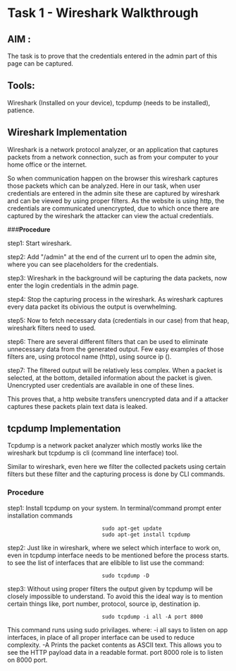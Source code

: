 # Task 1 - Wireshark Walkthrough    
  


## **AIM :**
  The task is to prove that the credentials entered in the admin part of this page can be captured.
  
## **Tools:**
  Wireshark (Installed on your device), tcpdump (needs to be installed), patience.
  
## **Wireshark Implementation**

Wireshark is a network protocol analyzer, or an application that captures packets from a network connection, such as from your computer to your home office or the internet.
  
So when communication happen on the browser this wireshark captures those packets which can be analyzed.
Here in our task, when user credentials are entered in the admin site these are captured by wireshark and can be viewed by using proper filters.
As the website is using http, the credentials are communicated unencrypted, due to which once there are captured by the wireshark the attacker can view the actual credentials.

###**Procedure**

 step1: Start wireshark. 
 
 step2: Add "/admin" at the end of the current url to open the admin site, where you can see placeholders for the credentials.
 
 step3: Wireshark in the background will be capturing the data packets, now enter the login credentials in the admin page.
 
 step4: Stop the capturing process in the wireshark. As wireshark captures every data packet its obivious the output is overwhelming.
 
 step5: Now to fetch necessary data (credentials in our case) from that heap, wireshark filters need to used.
 
 step6: There are several different filters that can be used to eliminate unnecessary data from the generated output. Few easy examples of those filters are, using protocol name (http), using source ip ().
 
 step7: The filtered output will be relatively less complex. When a packet is selected, at the bottom, detailed information about the packet is given. Unencrypted user credentials are available in one of these lines.
  
  This proves that, a http website transfers unencrypted data and if a attacker captures these packets plain text data is leaked.
  
  
  
  
## **tcpdump Implementation**

  Tcpdump is a network packet analyzer which mostly works like the wireshark but tcpdump is cli (command line interface) tool.
  
  Similar to wireshark, even here we filter the collected packets using certain filters but these filter and the capturing process is done by CLI commands.
  
  
### **Procedure**

  step1: Install tcpdump on your system. In terminal/command prompt enter installation commands 
  
                                  sudo apt-get update
                                  sudo apt-get install tcpdump
  
  step2: Just like in wireshark, where we select which interface to work on, even in tcpdump interface needs to be mentioned before the process starts.
  to see the list of interfaces that are elibible to list use the command:
  
                                  sudo tcpdump -D
                                  
  step3: Without using proper filters the output given by tcpdump will be closely impossible to understand. To avoid this the ideal way is to mention certain things like, port number, protocol, source ip, destination ip. 
                              
                                  sudo tcpdump -i all -A port 8000
                                  
  This command runs using sudo privilages. where:
                                                -i all says to listen on app interfaces, in place of all proper interface can be used to reduce complexity.
                                                -A Prints the packet contents as ASCII text. This allows you to see the HTTP payload data in a readable format.
                                                port 8000 role is to listen on 8000 port. 

  


